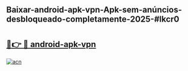 ## Baixar-android-apk-vpn-Apk-sem-anúncios-desbloqueado-completamente-2025-#lkcr0

# <h2><a href="https://ainizakaria.my?title=android-apk-vpn&ref=22M">🔗👉 🔴 android-apk-vpn</a></h2>

[![acn](https://github.com/user-attachments/assets/0f9c940e-d8b0-45ae-aac7-cd30a18b3e1c)](https://ainizakaria.my?title=android-apk-vpn&ref=22M)

